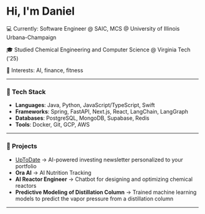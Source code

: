 # Hi, I'm Daniel 
💻 Currently: Software Engineer @ SAIC, MCS @ University of Illinois Urbana-Champaign

🎓 Studied Chemical Engineering and Computer Science @ Virginia Tech ('25)

🚀 Interests: AI, finance, fitness


---

### 🔧 Tech Stack
- **Languages**: Java, Python, JavaScript/TypeScript, Swift  
- **Frameworks**: Spring, FastAPI, Next.js, React, LangChain, LangGraph
- **Databases**: PostgreSQL, MongoDB, Supabase, Redis
- **Tools**: Docker, Git, GCP, AWS

---

### 📌 Projects
- [UpToDate](https://joinuptodate.com) → AI-powered investing newsletter personalized to your portfolio
- **Ora AI** → AI Nutrition Tracking
- **AI Reactor Engineer** → Chatbot for designing and optimizing chemical reactors
- **Predictive Modeling of Distillation Column** → Trained machine learning models to predict the vapor pressure from a distillation column

---
